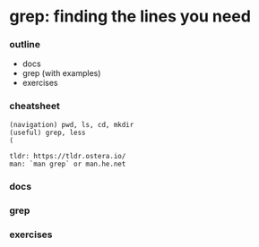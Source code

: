# grep: finding the lines you need

### outline
- docs
- grep (with examples)
- exercises

### cheatsheet
```
(navigation) pwd, ls, cd, mkdir
(useful) grep, less
(

tldr: https://tldr.ostera.io/
man: `man grep` or man.he.net
```

### docs
### grep
### exercises


